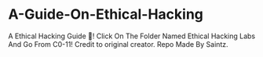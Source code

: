 # A-Guide-On-Ethical-Hacking
A Ethical Hacking Guide 👑!
Click On The Folder Named Ethical Hacking Labs And Go From C0-11!
Credit to original creator. Repo Made By Saintz.
